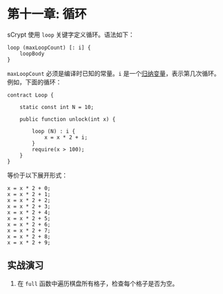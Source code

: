 # 第十一章: 循环 

sCrypt 使用 `loop` 关键字定义循环。语法如下：

```
loop (maxLoopCount) [: i] {
    loopBody
}
```

`maxLoopCount` 必须是编译时已知的常量。`i` 是一个[归纳变量](https://scryptdoc.readthedocs.io/zh_CN/latest/loop.html#induction-variable)，表示第几次循环。例如，下面的循环：

```
contract Loop {
    
    static const int N = 10;
    
    public function unlock(int x) {
    
        loop (N) : i {
            x = x * 2 + i;
        }
        require(x > 100);
    }
}
```

等价于以下展开形式：

```
x = x * 2 + 0;
x = x * 2 + 1;
x = x * 2 + 2;
x = x * 2 + 3;
x = x * 2 + 4;
x = x * 2 + 5;
x = x * 2 + 6;
x = x * 2 + 7;
x = x * 2 + 8;
x = x * 2 + 9;
```

## 实战演习

1. 在 `full` 函数中遍历棋盘所有格子，检查每个格子是否为空。

